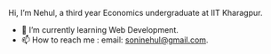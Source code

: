 Hi, I’m Nehul, a third year Economics undergraduate at IIT Kharagpur.
- 🌱 I’m currently learning Web Development.
- 📫 How to reach me : email: soninehul@gmail.com.

<!---
soninehul/soninehul is a ✨ special ✨ repository because its `README.md` (this file) appears on your GitHub profile.
You can click the Preview link to take a look at your changes.
--->
